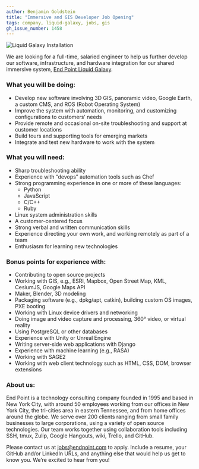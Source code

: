 ```yaml
---
author: Benjamin Goldstein
title: "Immersive and GIS Developer Job Opening"
tags: company, liquid-galaxy, jobs, gis
gh_issue_number: 1458
---
```


<img src="/blog/2018/10/02/immersive_gis_job_opening/image-0.jpg" alt="Liquid Galaxy Installation" />

We are looking for a full-time, salaried engineer to help us further develop our software, infrastructure, and hardware integration for our shared immersive system, <a href="https://liquidgalaxy.endpoint.com">End Point Liquid Galaxy</a>.

### What you will be doing:

  - Develop new software involving 3D GIS, panoramic video, Google Earth, a custom CMS, and ROS (Robot Operating System)
  - Improve the system with automation, monitoring, and customizing configurations to customers’ needs
  - Provide remote and occasional on-​site troubleshooting and support at customer locations
  - Build tours and supporting tools for emerging markets
  - Integrate and test new hardware to work with the system

### What you will need:

  - Sharp troubleshooting ability
  - Experience with “devops” automation tools such as Chef
  - Strong programming experience in one or more of these languages: 
    - Python
    - JavaScript
    - C/C++
    - Ruby
  - Linux system administration skills
  - A customer-​centered focus
  - Strong verbal and written communication skills
  - Experience directing your own work, and working remotely as part of a team
  - Enthusiasm for learning new technologies

### Bonus points for experience with:

  - Contributing to open source projects
  - Working with GIS, e.g., ESRI, Mapbox, Open Street Map, KML, CesiumJS, Google Maps API
  - Maker, Blender, 3D modeling
  - Packaging software (e.g., dpkg/​apt, catkin), building custom OS images, PXE booting
  - Working with Linux device drivers and networking
  - Doing image and video capture and processing, 360° video, or virtual reality
  - Using PostgreSQL or other databases
  - Experience with Unity or Unreal Engine
  - Writing server-​side web applications with Django
  - Experience with machine learning (e.g., RASA)
  - Working with SAGE2
  - Working with web client technology such as HTML, CSS, DOM, browser extensions

### About us:

End Point is a technology consulting company founded in 1995 and based in New York City, with around 50 employees working from our offices in New York City, the tri-cities area in eastern Tennessee, and from home offices around the globe. We serve over 200 clients ranging from small family businesses to large corporations, using a variety of open source technologies. Our team works together using collaboration tools including SSH, tmux, Zulip, Google Hangouts, wiki, Trello, and GitHub.

Please contact us at <a href="mailto:jobs@endpoint.com">jobs@endpoint.com</a> to apply. Include a resume, your GitHub and/or LinkedIn URLs, and anything else that would help us get to know you. We’re excited to hear from you!

